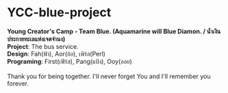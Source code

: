 # YCC-blue-project<br />
<b>Young Creator's Camp - Team Blue. (Aquamarine will Blue Diamon. / น้ำเงินประกายทะเลแห่งเจตจำนง)</b><br />
<b>Project</b>: The bus service. <br />
<b>Design</b>: Fah(ฟ้า), Aor(อ้อ), เพิร์ล(Perl) <br />
<b>Programing</b>: First(เฟิร์ส), Pang(แป้ง), Ooy(ออย) <br /><br />
Thank you for being together. I'll never forget You and I'll remember you forever.
